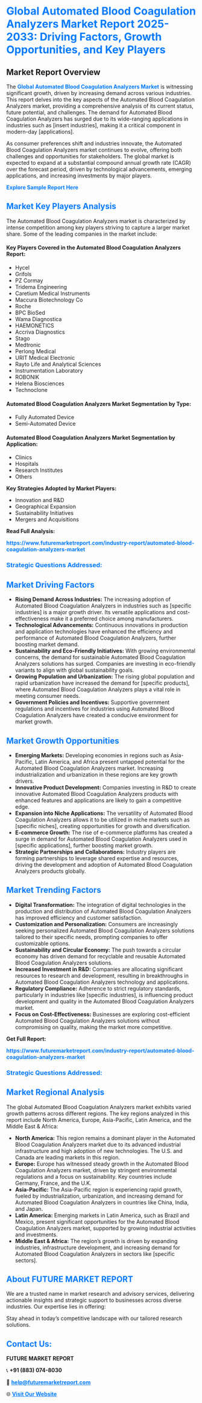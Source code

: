 <h1 style="color: #007BFF;">Global Automated Blood Coagulation Analyzers Market Report 2025-2033: Driving Factors, Growth Opportunities, and Key Players</h1>

<section id="overview">
<h2>Market Report Overview</h2>
<p>The <a href="https://www.futuremarketreport.com/industry-report/automated-blood-coagulation-analyzers-market" style="color: #007BFF; text-decoration: none;"><strong>Global Automated Blood Coagulation Analyzers Market</strong></a> is witnessing significant growth, driven by increasing demand across various industries. This report delves into the key aspects of the Automated Blood Coagulation Analyzers market, providing a comprehensive analysis of its current status, future potential, and challenges. The demand for Automated Blood Coagulation Analyzers has surged due to its wide-ranging applications in industries such as [insert industries], making it a critical component in modern-day [applications].</p>
<p>As consumer preferences shift and industries innovate, the Automated Blood Coagulation Analyzers market continues to evolve, offering both challenges and opportunities for stakeholders. The global market is expected to expand at a substantial compound annual growth rate (CAGR) over the forecast period, driven by technological advancements, emerging applications, and increasing investments by major players.</p>
</section>

<section id="overview">
<p><a href="https://www.futuremarketreport.com/request-sample/reportId=78596" style="color: #007BFF; text-decoration: none;"><strong>Explore Sample Report Here</strong></a></p>
</section>

<section id="key-players">
<h2 style="color: #007BFF;">Market Key Players Analysis</h2>
<p>The Automated Blood Coagulation Analyzers market is characterized by intense competition among key players striving to capture a larger market share. Some of the leading companies in the market include:</p>
<h4>Key Players Covered in the Automated Blood Coagulation Analyzers Report:</h4>
<ul><li>Hycel</li><li>Grifols</li><li>PZ Cormay</li><li>Tridema Engineering</li><li>Caretium Medical Instruments</li><li>Maccura Biotechnology Co</li><li>Roche</li><li>BPC BioSed</li><li>Wama Diagnostica</li><li>HAEMONETICS</li><li>Accriva Diagnostics</li><li>Stago</li><li>Medtronic</li><li>Perlong Medical</li><li>URIT Medical Electronic</li><li>Rayto Life and Analytical Sciences</li><li>Instrumentation Laboratory</li><li>ROBONIK</li><li>Helena Biosciences</li><li>Technoclone</li></ul>
<h4>Automated Blood Coagulation Analyzers Market Segmentation by Type:</h4>
<ul><li>Fully Automated Device</li><li>Semi-Automated Device</li></ul>

<h4>Automated Blood Coagulation Analyzers Market Segmentation by Application:</h4>
<ul><li>Clinics</li><li>Hospitals</li><li>Research Institutes</li><li>Others</li></ul>
<p><strong>Key Strategies Adopted by Market Players:</strong></p>
<ul>
<li>Innovation and R&D</li>
<li>Geographical Expansion</li>
<li>Sustainability Initiatives</li>
<li>Mergers and Acquisitions</li>
</ul>
</section>

<section>
<p><strong>Read Full Analysis: </strong></p><a href="https://www.futuremarketreport.com/industry-report/automated-blood-coagulation-analyzers-market" style="color: #007BFF; text-decoration: none;"><strong>https://www.futuremarketreport.com/industry-report/automated-blood-coagulation-analyzers-market</strong></a>
<h3 style="color: #007BFF;">Strategic Questions Addressed:</h3>
</section>

<section id="driving-factors">
<h2 style="color: #007BFF;">Market Driving Factors</h2>
<ul>
<li><strong>Rising Demand Across Industries:</strong> The increasing adoption of Automated Blood Coagulation Analyzers in industries such as [specific industries] is a major growth driver. Its versatile applications and cost-effectiveness make it a preferred choice among manufacturers.</li>
<li><strong>Technological Advancements:</strong> Continuous innovations in production and application technologies have enhanced the efficiency and performance of Automated Blood Coagulation Analyzers, further boosting market demand.</li>
<li><strong>Sustainability and Eco-Friendly Initiatives:</strong> With growing environmental concerns, the demand for sustainable Automated Blood Coagulation Analyzers solutions has surged. Companies are investing in eco-friendly variants to align with global sustainability goals.</li>
<li><strong>Growing Population and Urbanization:</strong> The rising global population and rapid urbanization have increased the demand for [specific products], where Automated Blood Coagulation Analyzers plays a vital role in meeting consumer needs.</li>
<li><strong>Government Policies and Incentives:</strong> Supportive government regulations and incentives for industries using Automated Blood Coagulation Analyzers have created a conducive environment for market growth.</li>
</ul>
</section>

<section id="growth-opportunities">
<h2 style="color: #007BFF;">Market Growth Opportunities</h2>
<ul>
<li><strong>Emerging Markets:</strong> Developing economies in regions such as Asia-Pacific, Latin America, and Africa present untapped potential for the Automated Blood Coagulation Analyzers market. Increasing industrialization and urbanization in these regions are key growth drivers.</li>
<li><strong>Innovative Product Development:</strong> Companies investing in R&D to create innovative Automated Blood Coagulation Analyzers products with enhanced features and applications are likely to gain a competitive edge.</li>
<li><strong>Expansion into Niche Applications:</strong> The versatility of Automated Blood Coagulation Analyzers allows it to be utilized in niche markets such as [specific niches], creating opportunities for growth and diversification.</li>
<li><strong>E-commerce Growth:</strong> The rise of e-commerce platforms has created a surge in demand for Automated Blood Coagulation Analyzers used in [specific applications], further boosting market growth.</li>
<li><strong>Strategic Partnerships and Collaborations:</strong> Industry players are forming partnerships to leverage shared expertise and resources, driving the development and adoption of Automated Blood Coagulation Analyzers products globally.</li>
</ul>
</section>

<section id="trending-factors">
<h2 style="color: #007BFF;">Market Trending Factors</h2>
<ul>
<li><strong>Digital Transformation:</strong> The integration of digital technologies in the production and distribution of Automated Blood Coagulation Analyzers has improved efficiency and customer satisfaction.</li>
<li><strong>Customization and Personalization:</strong> Consumers are increasingly seeking personalized Automated Blood Coagulation Analyzers solutions tailored to their specific needs, prompting companies to offer customizable options.</li>
<li><strong>Sustainability and Circular Economy:</strong> The push towards a circular economy has driven demand for recyclable and reusable Automated Blood Coagulation Analyzers solutions.</li>
<li><strong>Increased Investment in R&D:</strong> Companies are allocating significant resources to research and development, resulting in breakthroughs in Automated Blood Coagulation Analyzers technology and applications.</li>
<li><strong>Regulatory Compliance:</strong> Adherence to strict regulatory standards, particularly in industries like [specific industries], is influencing product development and quality in the Automated Blood Coagulation Analyzers market.</li>
<li><strong>Focus on Cost-Effectiveness:</strong> Businesses are exploring cost-efficient Automated Blood Coagulation Analyzers solutions without compromising on quality, making the market more competitive.</li>
</ul>
</section>

<section>
<p><strong>Get Full Report: </strong></p><a href="https://www.futuremarketreport.com/industry-report/automated-blood-coagulation-analyzers-market" style="color: #007BFF; text-decoration: none;"><strong>https://www.futuremarketreport.com/industry-report/automated-blood-coagulation-analyzers-market</strong></a>
<h3 style="color: #007BFF;">Strategic Questions Addressed:</h3>
</section>


<section id="regional-analysis">
<h2 style="color: #007BFF;">Market Regional Analysis</h2>
<p>The global Automated Blood Coagulation Analyzers market exhibits varied growth patterns across different regions. The key regions analyzed in this report include North America, Europe, Asia-Pacific, Latin America, and the Middle East & Africa:</p>
<ul>
<li><strong>North America:</strong> This region remains a dominant player in the Automated Blood Coagulation Analyzers market due to its advanced industrial infrastructure and high adoption of new technologies. The U.S. and Canada are leading markets in this region.</li>
<li><strong>Europe:</strong> Europe has witnessed steady growth in the Automated Blood Coagulation Analyzers market, driven by stringent environmental regulations and a focus on sustainability. Key countries include Germany, France, and the U.K.</li>
<li><strong>Asia-Pacific:</strong> The Asia-Pacific region is experiencing rapid growth, fueled by industrialization, urbanization, and increasing demand for Automated Blood Coagulation Analyzers in countries like China, India, and Japan.</li>
<li><strong>Latin America:</strong> Emerging markets in Latin America, such as Brazil and Mexico, present significant opportunities for the Automated Blood Coagulation Analyzers market, supported by growing industrial activities and investments.</li>
<li><strong>Middle East & Africa:</strong> The region’s growth is driven by expanding industries, infrastructure development, and increasing demand for Automated Blood Coagulation Analyzers in sectors like [specific sectors].</li>
</ul>
</section>

<footer>
<h2 style="color: #007BFF;">About FUTURE MARKET REPORT</h2>
<p>We are a trusted name in market research and advisory services, delivering actionable insights and strategic support to businesses across diverse industries. Our expertise lies in offering:</p>

<p>Stay ahead in today’s competitive landscape with our tailored research solutions.</p>

<h2 style="color: #007BFF;">Contact Us:</h2>
<p><strong>FUTURE MARKET REPORT</strong></p>
<p>📞 <strong>+91 (883) 074-8030</strong></p>
<p>📧 <strong><a href="mailto:help@futuremarketreport.com" style="color: #007BFF;">help@futuremarketreport.com</a></strong></p>
<p>🌐 <strong><a href="https://www.futuremarketreport.com/" style="color: #007BFF;">Visit Our Website</a></strong></p>
</footer>